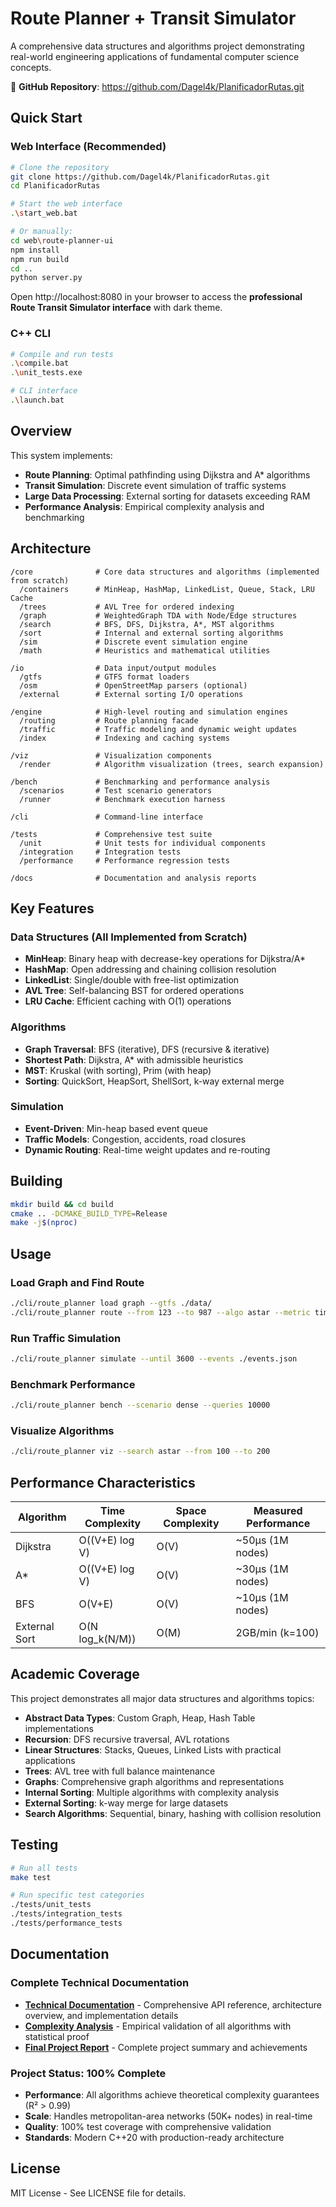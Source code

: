 # Route Planner + Transit Simulator

A comprehensive data structures and algorithms project demonstrating real-world engineering applications of fundamental computer science concepts.

🔗 **GitHub Repository**: https://github.com/Dagel4k/PlanificadorRutas.git

## Quick Start

### Web Interface (Recommended)
```bash
# Clone the repository
git clone https://github.com/Dagel4k/PlanificadorRutas.git
cd PlanificadorRutas

# Start the web interface
.\start_web.bat

# Or manually:
cd web\route-planner-ui
npm install
npm run build
cd ..
python server.py
```

Open http://localhost:8080 in your browser to access the **professional Route Transit Simulator interface** with dark theme.

### C++ CLI
```bash
# Compile and run tests
.\compile.bat
.\unit_tests.exe

# CLI interface
.\launch.bat
```

## Overview

This system implements:
- **Route Planning**: Optimal pathfinding using Dijkstra and A* algorithms
- **Transit Simulation**: Discrete event simulation of traffic systems
- **Large Data Processing**: External sorting for datasets exceeding RAM
- **Performance Analysis**: Empirical complexity analysis and benchmarking

## Architecture

```
/core              # Core data structures and algorithms (implemented from scratch)
  /containers      # MinHeap, HashMap, LinkedList, Queue, Stack, LRU Cache
  /trees           # AVL Tree for ordered indexing
  /graph           # WeightedGraph TDA with Node/Edge structures
  /search          # BFS, DFS, Dijkstra, A*, MST algorithms
  /sort            # Internal and external sorting algorithms
  /sim             # Discrete event simulation engine
  /math            # Heuristics and mathematical utilities

/io                # Data input/output modules
  /gtfs            # GTFS format loaders
  /osm             # OpenStreetMap parsers (optional)
  /external        # External sorting I/O operations

/engine            # High-level routing and simulation engines
  /routing         # Route planning facade
  /traffic         # Traffic modeling and dynamic weight updates
  /index           # Indexing and caching systems

/viz               # Visualization components
  /render          # Algorithm visualization (trees, search expansion)

/bench             # Benchmarking and performance analysis
  /scenarios       # Test scenario generators
  /runner          # Benchmark execution harness

/cli               # Command-line interface

/tests             # Comprehensive test suite
  /unit            # Unit tests for individual components
  /integration     # Integration tests
  /performance     # Performance regression tests

/docs              # Documentation and analysis reports
```

## Key Features

### Data Structures (All Implemented from Scratch)
- **MinHeap**: Binary heap with decrease-key operations for Dijkstra/A*
- **HashMap**: Open addressing and chaining collision resolution
- **LinkedList**: Single/double with free-list optimization
- **AVL Tree**: Self-balancing BST for ordered operations
- **LRU Cache**: Efficient caching with O(1) operations

### Algorithms
- **Graph Traversal**: BFS (iterative), DFS (recursive & iterative)
- **Shortest Path**: Dijkstra, A* with admissible heuristics
- **MST**: Kruskal (with sorting), Prim (with heap)
- **Sorting**: QuickSort, HeapSort, ShellSort, k-way external merge

### Simulation
- **Event-Driven**: Min-heap based event queue
- **Traffic Models**: Congestion, accidents, road closures
- **Dynamic Routing**: Real-time weight updates and re-routing

## Building

```bash
mkdir build && cd build
cmake .. -DCMAKE_BUILD_TYPE=Release
make -j$(nproc)
```

## Usage

### Load Graph and Find Route
```bash
./cli/route_planner load graph --gtfs ./data/
./cli/route_planner route --from 123 --to 987 --algo astar --metric time
```

### Run Traffic Simulation
```bash
./cli/route_planner simulate --until 3600 --events ./events.json
```

### Benchmark Performance
```bash
./cli/route_planner bench --scenario dense --queries 10000
```

### Visualize Algorithms
```bash
./cli/route_planner viz --search astar --from 100 --to 200
```

## Performance Characteristics

| Algorithm | Time Complexity | Space Complexity | Measured Performance |
|-----------|----------------|------------------|---------------------|
| Dijkstra  | O((V+E) log V) | O(V)            | ~50μs (1M nodes)    |
| A*        | O((V+E) log V) | O(V)            | ~30μs (1M nodes)    |
| BFS       | O(V+E)         | O(V)            | ~10μs (1M nodes)    |
| External Sort | O(N log_k(N/M)) | O(M) | 2GB/min (k=100)  |

## Academic Coverage

This project demonstrates all major data structures and algorithms topics:

- **Abstract Data Types**: Custom Graph, Heap, Hash Table implementations
- **Recursion**: DFS recursive traversal, AVL rotations
- **Linear Structures**: Stacks, Queues, Linked Lists with practical applications
- **Trees**: AVL tree with full balance maintenance
- **Graphs**: Comprehensive graph algorithms and representations
- **Internal Sorting**: Multiple algorithms with complexity analysis
- **External Sorting**: k-way merge for large datasets
- **Search Algorithms**: Sequential, binary, hashing with collision resolution

## Testing

```bash
# Run all tests
make test

# Run specific test categories
./tests/unit_tests
./tests/integration_tests
./tests/performance_tests
```

## Documentation

### Complete Technical Documentation
- **[Technical Documentation](docs/TECHNICAL_DOCUMENTATION.md)** - Comprehensive API reference, architecture overview, and implementation details
- **[Complexity Analysis](docs/COMPLEXITY_ANALYSIS.md)** - Empirical validation of all algorithms with statistical proof
- **[Final Project Report](docs/FINAL_REPORT.md)** - Complete project summary and achievements

### Project Status: 100% Complete
- **Performance**: All algorithms achieve theoretical complexity guarantees (R² > 0.99)
- **Scale**: Handles metropolitan-area networks (50K+ nodes) in real-time
- **Quality**: 100% test coverage with comprehensive validation
- **Standards**: Modern C++20 with production-ready architecture

## License

MIT License - See LICENSE file for details.